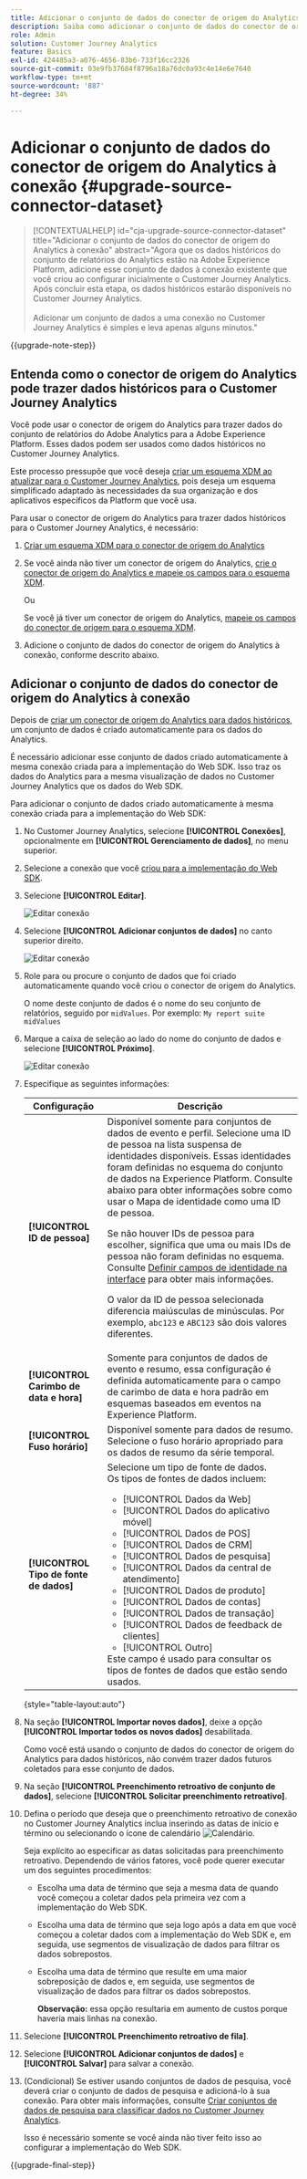```yaml
---
title: Adicionar o conjunto de dados do conector de origem do Analytics à conexão
description: Saiba como adicionar o conjunto de dados do conector de origem do Analytics à conexão
role: Admin
solution: Customer Journey Analytics
feature: Basics
exl-id: 424485a3-a076-4656-83b6-733f16cc2326
source-git-commit: 03e9fb37684f8796a18a76dc0a93c4e14e6e7640
workflow-type: tm+mt
source-wordcount: '887'
ht-degree: 34%

---
```


# Adicionar o conjunto de dados do conector de origem do Analytics à conexão {#upgrade-source-connector-dataset}

<!-- markdownlint-disable MD034 -->

>[!CONTEXTUALHELP]
>id="cja-upgrade-source-connector-dataset"
>title="Adicionar o conjunto de dados do conector de origem do Analytics à conexão"
>abstract="Agora que os dados históricos do conjunto de relatórios do Analytics estão na Adobe Experience Platform, adicione esse conjunto de dados à conexão existente que você criou ao configurar inicialmente o Customer Journey Analytics. Após concluir esta etapa, os dados históricos estarão disponíveis no Customer Journey Analytics.<br><br>Adicionar um conjunto de dados a uma conexão no Customer Journey Analytics é simples e leva apenas alguns minutos."

<!-- markdownlint-enable MD034 -->

{{upgrade-note-step}}

## Entenda como o conector de origem do Analytics pode trazer dados históricos para o Customer Journey Analytics

Você pode usar o conector de origem do Analytics para trazer dados do conjunto de relatórios do Adobe Analytics para a Adobe Experience Platform. Esses dados podem ser usados como dados históricos no Customer Journey Analytics.

Este processo pressupõe que você deseja [criar um esquema XDM ao atualizar para o Customer Journey Analytics](/help/getting-started/cja-upgrade/cja-upgrade-schema-create.md), pois deseja um esquema simplificado adaptado às necessidades da sua organização e dos aplicativos específicos da Platform que você usa.

Para usar o conector de origem do Analytics para trazer dados históricos para o Customer Journey Analytics, é necessário:

1. [Criar um esquema XDM para o conector de origem do Analytics](/help/getting-started/cja-upgrade/cja-upgrade-source-connector-schema.md)

1. Se você ainda não tiver um conector de origem do Analytics, [crie o conector de origem do Analytics e mapeie os campos para o esquema XDM](/help/getting-started/cja-upgrade/cja-upgrade-source-connector.md).

   Ou

   Se você já tiver um conector de origem do Analytics, [mapeie os campos do conector de origem para o esquema XDM](/help/getting-started/cja-upgrade/cja-upgrade-from-source-connector.md).

1. Adicione o conjunto de dados do conector de origem do Analytics à conexão, conforme descrito abaixo.

## Adicionar o conjunto de dados do conector de origem do Analytics à conexão

Depois de [criar um conector de origem do Analytics para dados históricos](/help/getting-started/cja-upgrade/cja-upgrade-source-connector.md), um conjunto de dados é criado automaticamente para os dados do Analytics.

É necessário adicionar esse conjunto de dados criado automaticamente à mesma conexão criada para a implementação do Web SDK. Isso traz os dados do Analytics para a mesma visualização de dados no Customer Journey Analytics que os dados do Web SDK.

Para adicionar o conjunto de dados criado automaticamente à mesma conexão criada para a implementação do Web SDK:

1. No Customer Journey Analytics, selecione **[!UICONTROL Conexões]**, opcionalmente em **[!UICONTROL Gerenciamento de dados]**, no menu superior.

1. Selecione a conexão que você [criou para a implementação do Web SDK](/help/getting-started/cja-upgrade/cja-upgrade-connection.md).

1. Selecione **[!UICONTROL Editar]**.

   ![Editar conexão](assets/connection-add-dataset.png)

1. Selecione **[!UICONTROL Adicionar conjuntos de dados]** no canto superior direito.

   ![Editar conexão](assets/connection-add-dateset2.png)

1. Role para ou procure o conjunto de dados que foi criado automaticamente quando você criou o conector de origem do Analytics.

   O nome deste conjunto de dados é o nome do seu conjunto de relatórios, seguido por `midValues`. Por exemplo: `My report suite midValues`

1. Marque a caixa de seleção ao lado do nome do conjunto de dados e selecione **[!UICONTROL Próximo]**.

   ![Editar conexão](assets/connection-add-dataset3.png)

1. Especifique as seguintes informações:

   <!-- Copied from help/connections/create-connection.md. Should we single source? -->

   | Configuração | Descrição |
   | --- | --- |
   | **[!UICONTROL ID de pessoa]** | Disponível somente para conjuntos de dados de evento e perfil. Selecione uma ID de pessoa na lista suspensa de identidades disponíveis. Essas identidades foram definidas no esquema do conjunto de dados na Experience Platform. Consulte abaixo para obter informações sobre como usar o Mapa de identidade como uma ID de pessoa.<p>Se não houver IDs de pessoa para escolher, significa que uma ou mais IDs de pessoa não foram definidas no esquema. Consulte [Definir campos de identidade na interface](https://experienceleague.adobe.com/pt-br/docs/experience-platform/xdm/ui/fields/identity) para obter mais informações. <p>O valor da ID de pessoa selecionada diferencia maiúsculas de minúsculas. Por exemplo, `abc123` e `ABC123` são dois valores diferentes. |
   | **[!UICONTROL Carimbo de data e hora]** | Somente para conjuntos de dados de evento e resumo, essa configuração é definida automaticamente para o campo de carimbo de data e hora padrão em esquemas baseados em eventos na Experience Platform. |
   | **[!UICONTROL Fuso horário]** | Disponível somente para dados de resumo. Selecione o fuso horário apropriado para os dados de resumo da série temporal. |
   | **[!UICONTROL Tipo de fonte de dados]** | Selecione um tipo de fonte de dados. <br/>Os tipos de fontes de dados incluem: <ul><li>[!UICONTROL Dados da Web]</li><li>[!UICONTROL Dados do aplicativo móvel]</li><li>[!UICONTROL Dados de POS]</li><li>[!UICONTROL Dados de CRM]</li><li>[!UICONTROL Dados de pesquisa]</li><li>[!UICONTROL Dados da central de atendimento]</li><li>[!UICONTROL Dados de produto]</li><li> [!UICONTROL Dados de contas]</li><li> [!UICONTROL Dados de transação]</li><li>[!UICONTROL Dados de feedback de clientes]</li><li> [!UICONTROL Outro]</li></ul>Este campo é usado para consultar os tipos de fontes de dados que estão sendo usados. |

   {style="table-layout:auto"}

1. Na seção **[!UICONTROL Importar novos dados]**, deixe a opção **[!UICONTROL Importar todos os novos dados]** desabilitada.

   Como você está usando o conjunto de dados do conector de origem do Analytics para dados históricos, não convém trazer dados futuros coletados para esse conjunto de dados.

1. Na seção **[!UICONTROL Preenchimento retroativo de conjunto de dados]**, selecione **[!UICONTROL Solicitar preenchimento retroativo]**.

1. Defina o período que deseja que o preenchimento retroativo de conexão no Customer Journey Analytics inclua inserindo as datas de início e término ou selecionando o ícone de calendário ![Calendário](https://spectrum.adobe.com/static/icons/workflow_18/Smock_Calendar_18_N.svg).

   Seja explícito ao especificar as datas solicitadas para preenchimento retroativo. Dependendo de vários fatores, você pode querer executar um dos seguintes procedimentos:

   * Escolha uma data de término que seja a mesma data de quando você começou a coletar dados pela primeira vez com a implementação do Web SDK.

   * Escolha uma data de término que seja logo após a data em que você começou a coletar dados com a implementação do Web SDK e, em seguida, use segmentos de visualização de dados para filtrar os dados sobrepostos.

   * Escolha uma data de término que resulte em uma maior sobreposição de dados e, em seguida, use segmentos de visualização de dados para filtrar os dados sobrepostos.

     **Observação:** essa opção resultaria em aumento de custos porque haveria mais linhas na conexão.

   <!-- Include any of the following?  Make sure you're explicit as to the dates you request backfill to. You want to request it to the date that you start gathering data with your Web SDK implementation. Also possibly include segments for any overlapping date. So you could request everything and then use a segment to exclude data that you don't want. That way if you need to move up the date, then you could change the date in the filter. Downside would be that you might pay for double rows.  When they do that, they're going to see all schema fields from both their custom schema and their Analytics schema. So they'll need to be cognizant to select the right fields, and never select any Analytics fields, because they will be mapped as part of the source connector. Never select any Analytics field group fields because they'll be mapped.  -->

1. Selecione **[!UICONTROL Preenchimento retroativo de fila]**.

1. Selecione **[!UICONTROL Adicionar conjuntos de dados]** e **[!UICONTROL Salvar]** para salvar a conexão.

1. (Condicional) Se estiver usando conjuntos de dados de pesquisa, você deverá criar o conjunto de dados de pesquisa e adicioná-lo à sua conexão. Para obter mais informações, consulte [Criar conjuntos de dados de pesquisa para classificar dados no Customer Journey Analytics](/help/getting-started/cja-upgrade/cja-upgrade-dataset-lookup.md).

   Isso é necessário somente se você ainda não tiver feito isso ao configurar a implementação do Web SDK.

{{upgrade-final-step}}
